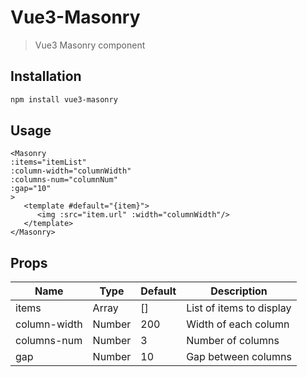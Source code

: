 # Vue3-Masonry
> Vue3 Masonry component

## Installation
```bash
npm install vue3-masonry
```

## Usage
```vue
<Masonry
:items="itemList"
:column-width="columnWidth"
:columns-num="columnNum"
:gap="10"
>
   <template #default="{item}">
      <img :src="item.url" :width="columnWidth"/>
   </template>
</Masonry>
```

## Props
| Name | Type | Default | Description |
| --- | --- | --- | --- |
| items | Array | [] | List of items to display |
| column-width | Number | 200 | Width of each column |
| columns-num | Number | 3 | Number of columns |
| gap | Number | 10 | Gap between columns |

